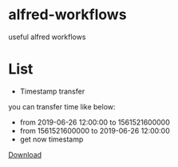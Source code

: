 # alfred-workflows
useful alfred workflows

# List

- Timestamp transfer

you can transfer time like below: 
- from 2019-06-26 12:00:00 to 1561521600000
- from 1561521600000       to 2019-06-26 12:00:00
- get now timestamp

[Download](http://www.google.com/)